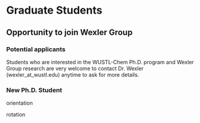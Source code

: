 # Graduate Students

## Opportunity to join Wexler Group

### Potential applicants

Students who are interested in the WUSTL-Chem Ph.D. program and Wexler Group research are very welcome to contact Dr. Wexler (wexler\_at\_wustl.edu) anytime to ask for more details.

### New Ph.D. Student

orientation

rotation



